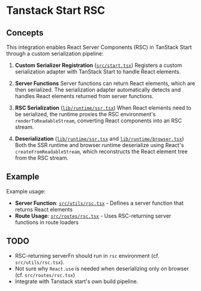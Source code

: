 # Tanstack Start RSC

<!-- 
AsyncLocalStorage broken
[![Open in StackBlitz](https://developer.stackblitz.com/img/open_in_stackblitz.svg)](https://stackblitz.com/github/hi-ogawa/experiments/tree/main/tanstack-start-rsc)
-->

## Concepts

This integration enables React Server Components (RSC) in TanStack Start through a custom serialization pipeline:

1. **Custom Serializer Registration** ([`src/start.tsx`](./src/start.tsx))
   Registers a custom serialization adapter with TanStack Start to handle React elements.

2. **Server Functions**
   Server functions can return React elements, which are then serialized. The serialization adapter automatically detects and handles React elements returned from server functions.

3. **RSC Serialization** ([`lib/runtime/ssr.tsx`](./lib/runtime/ssr.tsx))
   When React elements need to be serialized, the runtime proxies the RSC environment's `renderToReadableStream`, converting React components into an RSC stream.

4. **Deserialization** ([`lib/runtime/ssr.tsx`](./lib/runtime/ssr.tsx) and [`lib/runtime/browser.tsx`](./lib/runtime/browser.tsx))
   Both the SSR runtime and browser runtime deserialize using React's `createFromReadableStream`, which reconstructs the React element tree from the RSC stream.

## Example

Example usage:
- **Server Function**: [`src/utils/rsc.tsx`](./src/utils/rsc.tsx) - Defines a server function that returns React elements
- **Route Usage**: [`src/routes/rsc.tsx`](./src/routes/rsc.tsx) - Uses RSC-returning server functions in route loaders

## TODO

- RSC-returning serverFn should run in `rsc` environment (cf. `src/utils/rsc.tsx`).
- Not sure why `React.use` is needed when deserializing only on browser (cf. `src/routes/rsc.tsx`)
- Integrate with Tanstack start's own build pipeline.
